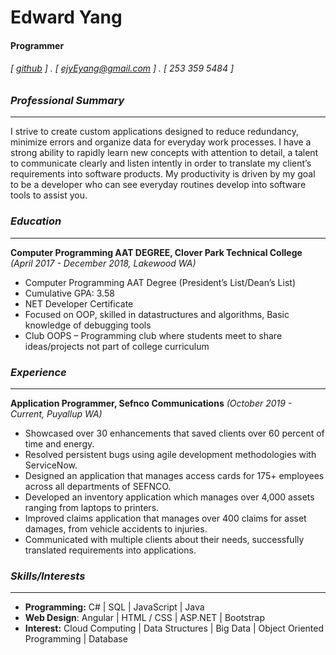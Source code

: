 

<!--
**Ejyeyang/Ejyeyang** is a ✨ _special_ ✨ repository because its `README.md` (this file) appears on your GitHub profile.
### Hi there 👋
Here are some ideas to get you started: 
  
- 🔭 I’m currently working on ...     
- 🌱 I’m currently learning ...   
- 👯 I’m looking to collaborate on ...     
- 🤔 I’m looking for help with ...
- 💬 Ask me about ...
- 📫 How to reach me: ...  
- 😄 Pronouns: ...
- ⚡ Fun fact: ...  
--> 

Edward Yang 
===========

#### Programmer 
###### [ [github](https://github.com/Ejyeyang) ] . [ ejyEyang@gmail.com ] . [ 253 359 5484 ] 
 
### _Professional Summary_ 
-- -- 
I strive to create custom applications designed to reduce redundancy, minimize errors and organize data for everyday work processes. I have a strong ability to rapidly learn new concepts with attention to detail, a talent to communicate clearly and listen intently in order to translate my client’s requirements into software products. My productivity is driven by my goal to be a developer who can see everyday routines develop into software tools to assist you.  
 
### _Education_  
-- --   
**Computer Programming AAT DEGREE, Clover Park Technical College** _(April 2017 - December 2018, Lakewood WA)_  
 
-	Computer Programming AAT Degree (President’s List/Dean’s List) 
-	Cumulative GPA: 3.58
-	NET Developer Certificate 
-	Focused on OOP, skilled in datastructures and algorithms, Basic knowledge of debugging tools 
-	Club OOPS – Programming club where students meet to share ideas/projects not part of college curriculum  
### _Experience_  
-- -- 
**Application Programmer, Sefnco Communications** _(October 2019 - Current, Puyallup WA)_

-	Showcased over 30 enhancements that saved clients over 60 percent of time and energy. 
-	Resolved persistent bugs using agile development methodologies with ServiceNow. 
-	Designed an application that manages access cards for 175+ employees across all departments of SEFNCO. 
-	Developed an inventory application which manages over 4,000 assets ranging from laptops to printers.   
-	Improved claims application that manages over 400 claims for asset damages, from vehicle accidents to injuries.
-	Communicated with multiple clients about their needs, successfully translated requirements into applications.

### _Skills/Interests_
-- --  
- **Programming:** C# | SQL | JavaScript | Java
- **Web Design**: Angular | HTML / CSS | ASP.NET | Bootstrap
- **Interest:** Cloud Computing | Data Structures | Big Data | Object Oriented Programming | Database  
